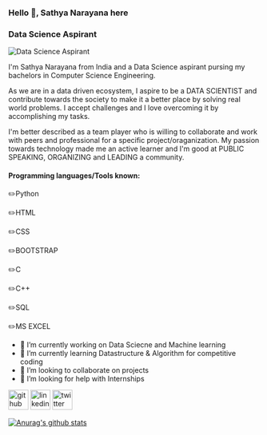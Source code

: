 ### Hello 👋, Sathya Narayana here
### Data Science Aspirant
![Data Science Aspirant](https://blog-assets.freshworks.com/freshservice/wp-content/uploads/2019/01/14142758/Tech-Quotes-01.png)

I'm Sathya Narayana from India and a Data Science aspirant pursing my bachelors in Computer Science Engineering. 

As we are in a data driven ecosystem, I aspire to be a DATA SCIENTIST and contribute towards the society to make it a better place by solving real world problems. I accept challenges and I love overcoming it by accomplishing my tasks.

I'm better described as a team player who is willing to collaborate and work with peers and professional for a specific project/oraganization. My passion towards technology made me an active learner and  I'm good at PUBLIC SPEAKING, ORGANIZING and LEADING a community.

#### Programming languages/Tools known:                              

✏️Python

✏️HTML

✏️CSS

✏️BOOTSTRAP

✏️C

✏️C++ 

✏️SQL

✏️MS EXCEL



- 🔭 I’m currently working on  Data Sciecne and Machine learning 
- 🌱 I’m currently learning Datastructure & Algorithm for competitive coding 
- 👯 I’m looking to collaborate on projects 
- 🤔 I’m looking for help with Internships 


[<img src='https://cdn.jsdelivr.net/npm/simple-icons@3.0.1/icons/github.svg' alt='github' height='40'>](https://github.com/https://github.com/sathya050801)  [<img src='https://cdn.jsdelivr.net/npm/simple-icons@3.0.1/icons/linkedin.svg' alt='linkedin' height='40'>](https://www.linkedin.com/in/t-sathya-narayana//)  [<img src='https://cdn.jsdelivr.net/npm/simple-icons@3.0.1/icons/twitter.svg' alt='twitter' height='40'>](https://twitter.com/TSathya_050801)  

[![Anurag's github stats](https://github-readme-stats.vercel.app/api?username=sathya050801)](https://github.com/anuraghazra/github-readme-stats)


